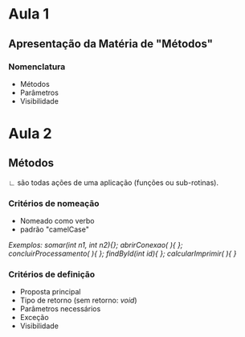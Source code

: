 # Aula 1

## Apresentação da Matéria de "Métodos"

### Nomenclatura
- Métodos
- Parâmetros
- Visibilidade

#  Aula 2 

## Métodos

∟ são todas ações de uma aplicação (funções ou sub-rotinas).

### Critérios de nomeação

- Nomeado como verbo
- padrão "camelCase"

*Exemplos: somar(int n1, int n2){}; abrirConexao( ){ }; concluirProcessamento( ){ }; findById(int id){ }; calcularImprimir( ){ }*

### Critérios de definição

- Proposta principal
- Tipo de retorno (sem retorno: *void*)
- Parâmetros necessários
- Exceção
- Visibilidade


